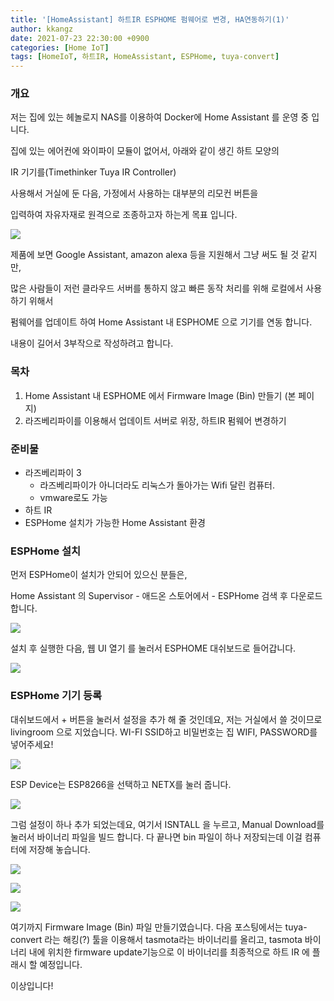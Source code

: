 ```yaml
---
title: '[HomeAssistant] 하트IR ESPHOME 펌웨어로 변경, HA연동하기(1)'
author: kkangz
date: 2021-07-23 22:30:00 +0900
categories: [Home IoT]
tags: [HomeIoT, 하트IR, HomeAssistant, ESPHome, tuya-convert]
---
```


### 개요

저는 집에 있는 헤놀로지 NAS를 이용하여 Docker에 Home Assistant 를 운영 중 입니다.

집에 있는 에어컨에 와이파이 모듈이 없어서, 아래와 같이 생긴 하트 모양의 

IR 기기를(Timethinker Tuya IR Controller)

사용해서 거실에 둔 다음, 가정에서 사용하는 대부분의 리모컨 버튼을 

입력하여 자유자재로 원격으로 조종하고자 하는게 목표 입니다.



![](https://user-images.githubusercontent.com/9496842/126789866-667e2ac7-adfc-445f-a2a4-854ffc4b7a62.png)



제품에 보면 Google Assistant, amazon alexa 등을 지원해서 그냥 써도 될 것 같지만,

많은 사람들이 저런 클라우드 서버를 통하지 않고 빠른 동작 처리를 위해 로컬에서 사용하기 위해서

펌웨어를 업데이트 하여 Home Assistant 내 ESPHOME 으로 기기를 연동 합니다. 



내용이 길어서 3부작으로 작성하려고 합니다.

### 목차

1. Home Assistant 내 ESPHOME 에서 Firmware Image (Bin) 만들기 (본 페이지)
2. 라즈베리파이를 이용해서 업데이트 서버로 위장, 하트IR 펌웨어 변경하기





### 준비물

* 라즈베리파이 3 
   * 라즈베리파이가 아니더라도 리눅스가 돌아가는 Wifi 달린 컴퓨터.
   * vmware로도 가능
* 하트 IR
* ESPHome 설치가 가능한 Home Assistant 환경


### ESPHome 설치


먼저 ESPHome이 설치가 안되어 있으신 분들은, 

Home Assistant 의 Supervisor - 애드온 스토어에서 - ESPHome 검색 후 다운로드 합니다.

![](https://user-images.githubusercontent.com/9496842/126802185-6f84729c-b804-4445-b65e-4bf8f0ddc21a.png)

설치 후 실행한 다음, 웹 UI 열기 를 눌러서 ESPHOME 대쉬보드로 들어갑니다.

![](https://user-images.githubusercontent.com/9496842/126802292-2883e221-8a75-4efb-8a61-235b6a974c80.png)


### ESPHome 기기 등록

대쉬보드에서 + 버튼을 눌러서 설정을 추가 해 줄 것인데요, 저는 거실에서 쓸 것이므로 livingroom 으로 지었습니다.
WI-FI SSID하고 비밀번호는 집 WIFI, PASSWORD를 넣어주세요!

![](https://user-images.githubusercontent.com/9496842/126802391-75317607-30ba-4a94-b5cb-a391a3cbef76.png)

ESP Device는 ESP8266을 선택하고 NETX를 눌러 줍니다.

![](https://user-images.githubusercontent.com/9496842/126802433-c08eae45-ca9c-4bb3-8640-0f92a036981d.png)

그럼 설정이 하나 추가 되었는데요, 여기서 ISNTALL 을 누르고, Manual Download를 눌러서 바이너리 파일을 빌드 합니다.
다 끝나면 bin 파일이 하나 저장되는데 이걸 컴퓨터에 저장해 놓습니다.

![](https://user-images.githubusercontent.com/9496842/126804605-8fb0a65d-5a0a-49f9-93a4-37fc653cfbe1.png)

![](https://user-images.githubusercontent.com/9496842/126804647-e95e98b6-b579-4136-a310-2a82c444c7c5.png)

![](https://user-images.githubusercontent.com/9496842/126804697-c778c9fe-30b3-4570-a87d-9925140a2ff9.png)


여기까지 Firmware Image (Bin) 파일 만들기였습니다.
다음 포스팅에서는 tuya-convert 라는 해킹(?) 툴을 이용해서 tasmota라는 바이너리를 올리고, 
tasmota 바이너리 내에 위치한 firmware update기능으로 이 바이너리를 최종적으로 하트 IR 에 플래시 할 예정입니다.

이상입니다!
